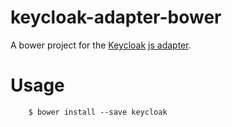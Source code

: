 keycloak-adapter-bower
======================

A bower project for the [Keycloak](http://keycloak.jboss.org/) [js adapter](http://docs.jboss.org/keycloak/docs/1.0-beta-3/userguide/html/ch07.html#javascript-adapter).

# Usage

        $ bower install --save keycloak

